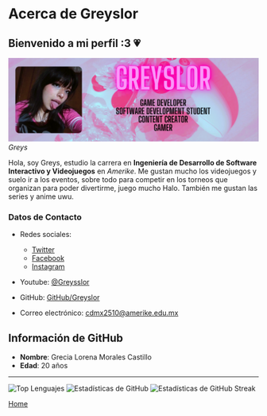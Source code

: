 # Acerca de Greyslor

## Bienvenido a mi perfil :3 💗

![Greys](/docs/static/img/profile1.png)
*Greys*

Hola, soy Greys, estudio la carrera en **Ingeniería de Desarrollo de Software Interactivo y Videojuegos** en _Amerike_. Me gustan mucho los videojuegos y suelo ir a los eventos, sobre todo para competir en los torneos que organizan para poder divertirme, juego mucho Halo. También me gustan las series y anime uwu.

### Datos de Contacto

- Redes sociales:
  - [Twitter](https://twitter.com/Greyslor)
  - [Facebook](https://www.facebook.com/Greyslor/)
  - [Instagram](https://www.instagram.com/greyslor/)
  
- Youtube: [@Greysslor](https://www.youtube.com/@greysslor)
- GitHub: [GitHub/Greyslor](github.com/Greyslor)
- Correo electrónico: cdmx2510@amerike.edu.mx

## Información de GitHub

- **Nombre**: Grecia Lorena Morales Castillo
- **Edad**: 20 años

---

![Top Lenguajes](https://github-readme-stats.vercel.app/api/top-langs?username=Greyslor&show_icons=true&locale=en&layout=compact&theme=tokyonight)
![Estadísticas de GitHub](https://github-readme-stats.vercel.app/api?username=Greyslor&show_icons=true&locale=en&theme=tokyonight)
![Estadísticas de GitHub Streak](https://github-readme-streak-stats.herokuapp.com/?user=Greyslor&theme=tokyonight)

[Home](/amerike-template-eleventy-3dev/docs/index.html)

<script src="/amerike-template-eleventy-3dev/static/js/main.js" type="module"></script>

